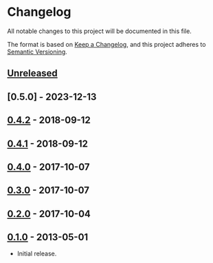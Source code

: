 # Changelog
All notable changes to this project will be documented in this file.

The format is based on [Keep a Changelog](https://keepachangelog.com/en/1.0.0/),
and this project adheres to [Semantic Versioning](https://semver.org/spec/v2.0.0.html).

## [Unreleased]

## [0.5.0] - 2023-12-13

## [0.4.2] - 2018-09-12

## [0.4.1] - 2018-09-12

## [0.4.0] - 2017-10-07

## [0.3.0] - 2017-10-07

## [0.2.0] - 2017-10-04

## [0.1.0] - 2013-05-01

- Initial release.

[Unreleased]: https://github.com/jaredhanson/kerouac-robotstxt/compare/v0.5.0...HEAD
[0.4.2]: https://github.com/jaredhanson/kerouac-robotstxt/compare/v0.4.2...v0.5.0
[0.4.2]: https://github.com/jaredhanson/kerouac-robotstxt/compare/v0.4.1...v0.4.2
[0.4.1]: https://github.com/jaredhanson/kerouac-robotstxt/compare/v0.4.0...v0.4.1
[0.4.0]: https://github.com/jaredhanson/kerouac-robotstxt/compare/v0.3.0...v0.4.0
[0.3.0]: https://github.com/jaredhanson/kerouac-robotstxt/compare/v0.2.0...v0.3.0
[0.2.0]: https://github.com/jaredhanson/kerouac-robotstxt/compare/v0.3.0...v0.2.0
[0.1.0]: https://github.com/jaredhanson/kerouac-robotstxt/releases/tag/v0.1.0
